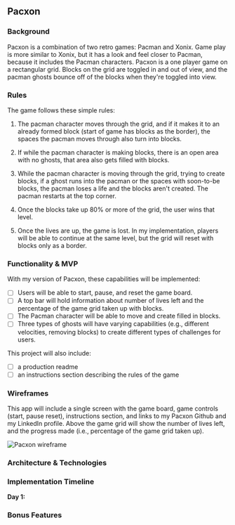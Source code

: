 ## Pacxon

### Background

Pacxon is a combination of two retro games: Pacman and Xonix. Game play is more similar to Xonix, but it has a look and feel closer to Pacman, because it includes the Pacman characters. Pacxon is a one player game on a rectangular grid. Blocks on the grid are toggled in and out of view, and the pacman ghosts bounce off of the blocks when they're toggled into view.

### Rules

The game follows these simple rules:

1. The pacman character moves through the grid, and if it makes it to an already formed block (start of game has blocks as the border), the spaces the pacman moves through also turn into blocks.

2. If while the pacman character is making blocks, there is an open area with no ghosts, that area also gets filled with blocks.

3. While the pacman character is moving through the grid, trying to create blocks, if a ghost runs into the pacman or the spaces with soon-to-be blocks, the pacman loses a life and the blocks aren't created. The pacman restarts at the top corner.

4. Once the blocks take up 80% or more of the grid, the user wins that level.

5. Once the lives are up, the game is lost. In my implementation, players will be able to continue at the same level, but the grid will reset with blocks only as a border.

### Functionality & MVP

With my version of Pacxon, these capabilities will be implemented:

- [ ] Users will be able to start, pause, and reset the game board.
- [ ] A top bar will hold information about number of lives left and the percentage of the game grid taken up with blocks.
- [ ] The Pacman character will be able to move and create filled in blocks.
- [ ] Three types of ghosts will have varying capabilities (e.g., different velocities, removing blocks) to create different types of challenges for users.

This project will also include:

- [ ] a production readme
- [ ] an instructions section describing the rules of the game

### Wireframes

This app will include a single screen with the game board, game controls (start, pause reset), instructions section, and links to my Pacxon Github and my LinkedIn profile. Above the game grid will show the number of lives left, and the progress made (i.e., percentage of the game grid taken up).

![Pacxon wireframe](docs/pacxon.png)

### Architecture & Technologies

### Implementation Timeline

**Day 1:**

### Bonus Features
